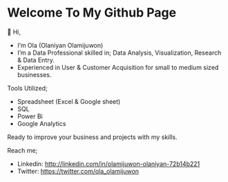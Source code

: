 # Welcome To My Github Page

👋 Hi,
- I’m Ola (Olaniyan Olamijuwon)
- I’m a Data Professional skilled in; Data Analysis, Visualization, Research & Data Entry.
- Experienced in User & Customer Acquisition for small to medium sized businesses.

Tools Utilized;
- Spreadsheet (Excel & Google sheet)
- SQL
- Power Bi
- Google Analytics

Ready to  improve your business and projects with my skills.

Reach me;

- Linkedin: http://linkedin.com/in/olamijuwon-olaniyan-72b14b221
- Twitter: https://twitter.com/ola_olamijuwon

<!---
Ola-Olamijuwon/Ola-Olamijuwon is a ✨ special ✨ repository because its `README.md` (this file) appears on your GitHub profile.
You can click the Preview link to take a look at your changes.
--->
